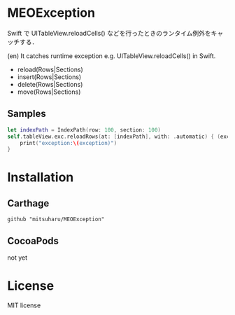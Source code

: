 # MEOException


Swift で UITableView.reloadCells() などを行ったときのランタイム例外をキャッチする．

(en) It catches runtime exception e.g. UITableView.reloadCells() in Swift. 

- reload(Rows|Sections)
- insert(Rows|Sections)
- delete(Rows|Sections)
- move(Rows|Sections)

## Samples

```Swift
let indexPath = IndexPath(row: 100, section: 100)
self.tableView.exc.reloadRows(at: [indexPath], with: .automatic) { (exception) in
    print("exception:\(exception)")
}         
```

# Installation


## Carthage

```
github "mitsuharu/MEOException"
```

## CocoaPods

not yet


# License

MIT license





